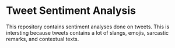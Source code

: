 Tweet Sentiment Analysis
========================

This repository contains sentiment analyses done on tweets.
This is intersting because tweets contains a lot of slangs, emojis, 
sarcastic remarks, and contextual texts.
